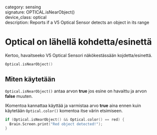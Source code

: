 category: sensing  
signature: OPTICAL.isNearObject()  
device_class: optical  
description: Reports if a V5 Optical Sensor detects an object in its range  

# Optical on lähellä kohdetta/esinettä

Kertoo, havaitseeko V5 Optical Sensori näkökestässään kojdetta/esinettä.

```cpp
Optical.isNearObject()
```

## Miten käytetään

`Optical.isNearObject()` antaa arvon **true** jos esine on havaittu ja arvon **false** muuten.

IKomentoa kannattaa käyttää ja varmistaa arvo **true** aina ennen kuin käytetään `Optical.color()` komentoa itse värin etsimiseen.

```cpp
if (Optical.isNearObject() && Optical.color() == red) {
  Brain.Screen.print("Red object detected!");
}
```

<advanced>
</advanced>







